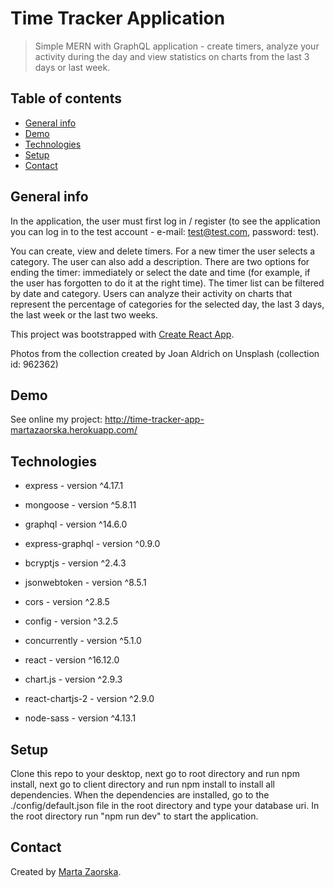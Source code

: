 # Time Tracker Application

> Simple MERN with GraphQL application - create timers, analyze your activity during the day and view statistics on charts from the last 3 days or last week.

## Table of contents

- [General info](#general-info)
- [Demo](#demo)
- [Technologies](#technologies)
- [Setup](#setup)
- [Contact](#contact)

## General info

In the application, the user must first log in / register (to see the application you can log in to the test account - e-mail: test@test.com, password: test).

You can create, view and delete timers. For a new timer the user selects a category. The user can also add a description.
There are two options for ending the timer: immediately or select the date and time (for example, if the user has forgotten to do it at the right time). The timer list can be filtered by date and category. Users can analyze their activity on charts that represent the percentage of categories for the selected day, the last 3 days, the last week or the last two weeks.

This project was bootstrapped with [Create React App](https://github.com/facebook/create-react-app).

Photos from the collection created by Joan Aldrich on Unsplash (collection id: 962362)

## Demo

See online my project: http://time-tracker-app-martazaorska.herokuapp.com/

## Technologies

- express - version ^4.17.1
- mongoose - version ^5.8.11
- graphql - version ^14.6.0
- express-graphql - version ^0.9.0
- bcryptjs - version ^2.4.3
- jsonwebtoken - version ^8.5.1
- cors - version ^2.8.5
- config - version ^3.2.5
- concurrently - version ^5.1.0

- react - version ^16.12.0
- chart.js - version ^2.9.3
- react-chartjs-2 - version ^2.9.0
- node-sass - version ^4.13.1

## Setup

Clone this repo to your desktop, next go to root directory and run npm install, next go to client directory and run npm install to install all dependencies.
When the dependencies are installed, go to the ./config/default.json file in the root directory and type your database uri. In the root directory run "npm run dev" to start the application.

## Contact

Created by [Marta Zaorska](https://martazaorska.github.io/portfolio/).
